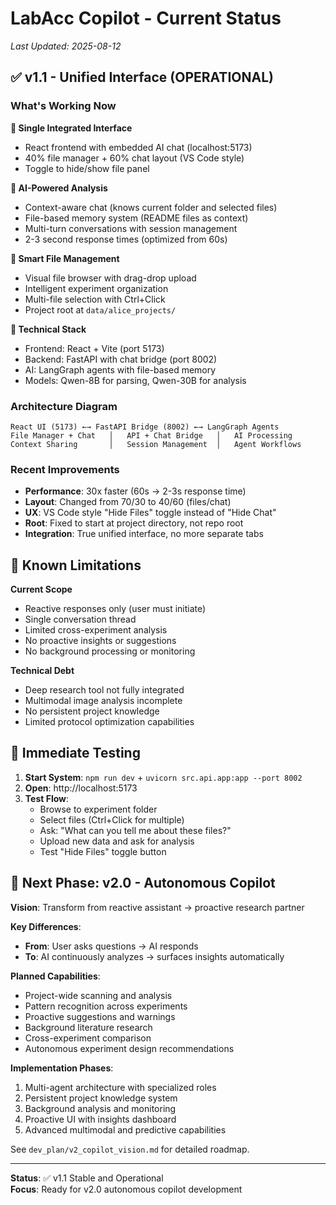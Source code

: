 # LabAcc Copilot - Current Status

*Last Updated: 2025-08-12*

## ✅ v1.1 - Unified Interface (OPERATIONAL)

### What's Working Now

**🎨 Single Integrated Interface**
- React frontend with embedded AI chat (localhost:5173)
- 40% file manager + 60% chat layout (VS Code style)
- Toggle to hide/show file panel

**🤖 AI-Powered Analysis**  
- Context-aware chat (knows current folder and selected files)
- File-based memory system (README files as context)
- Multi-turn conversations with session management
- 2-3 second response times (optimized from 60s)

**📁 Smart File Management**
- Visual file browser with drag-drop upload
- Intelligent experiment organization
- Multi-file selection with Ctrl+Click
- Project root at `data/alice_projects/`

**🔧 Technical Stack**
- Frontend: React + Vite (port 5173)
- Backend: FastAPI with chat bridge (port 8002)  
- AI: LangGraph agents with file-based memory
- Models: Qwen-8B for parsing, Qwen-30B for analysis

### Architecture Diagram
```
React UI (5173) ←→ FastAPI Bridge (8002) ←→ LangGraph Agents
File Manager + Chat   │   API + Chat Bridge   │   AI Processing
Context Sharing       │   Session Management  │   Agent Workflows
```

### Recent Improvements
- **Performance**: 30x faster (60s → 2-3s response time)
- **Layout**: Changed from 70/30 to 40/60 (files/chat)
- **UX**: VS Code style "Hide Files" toggle instead of "Hide Chat"
- **Root**: Fixed to start at project directory, not repo root
- **Integration**: True unified interface, no more separate tabs

## 🚧 Known Limitations

**Current Scope**
- Reactive responses only (user must initiate)
- Single conversation thread
- Limited cross-experiment analysis
- No proactive insights or suggestions
- No background processing or monitoring

**Technical Debt**
- Deep research tool not fully integrated
- Multimodal image analysis incomplete
- No persistent project knowledge
- Limited protocol optimization capabilities

## 🎯 Immediate Testing

1. **Start System**: `npm run dev` + `uvicorn src.api.app:app --port 8002`
2. **Open**: http://localhost:5173
3. **Test Flow**:
   - Browse to experiment folder
   - Select files (Ctrl+Click for multiple)
   - Ask: "What can you tell me about these files?"
   - Upload new data and ask for analysis
   - Test "Hide Files" toggle button

## 🔮 Next Phase: v2.0 - Autonomous Copilot

**Vision**: Transform from reactive assistant → proactive research partner

**Key Differences**:
- **From**: User asks questions → AI responds
- **To**: AI continuously analyzes → surfaces insights automatically

**Planned Capabilities**:
- Project-wide scanning and analysis
- Pattern recognition across experiments  
- Proactive suggestions and warnings
- Background literature research
- Cross-experiment comparison
- Autonomous experiment design recommendations

**Implementation Phases**:
1. Multi-agent architecture with specialized roles
2. Persistent project knowledge system  
3. Background analysis and monitoring
4. Proactive UI with insights dashboard
5. Advanced multimodal and predictive capabilities

See `dev_plan/v2_copilot_vision.md` for detailed roadmap.

---

**Status**: ✅ v1.1 Stable and Operational  
**Focus**: Ready for v2.0 autonomous copilot development